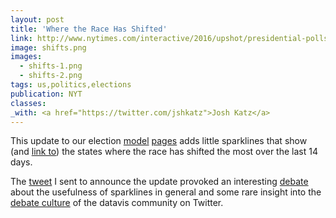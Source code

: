 ```yaml
---
layout: post
title: 'Where the Race Has Shifted'
link: http://www.nytimes.com/interactive/2016/upshot/presidential-polls-forecast.html#recent-state-changes
image: shifts.png
images:
  - shifts-1.png
  - shifts-2.png
tags: us,politics,elections
publication: NYT
classes:
_with: <a href="https://twitter.com/jshkatz">Josh Katz</a>
---
```


This update to our election [model](http://www.nytimes.com/interactive/2016/upshot/presidential-polls-forecast.html) [pages](https://www.nytimes.com/interactive/2016/upshot/senate-election-forecast.html) adds little sparklines that show (and [link to](/2016/09/09/state-election-forecasts.html)) the states where the race has shifted the most over the last 14 days.

The [tweet](https://twitter.com/driven_by_data/status/776486342872170500) I sent to announce the update provoked an interesting [debate](https://twitter.com/albertocairo/status/776800929492377600) about the usefulness of sparklines in general and some rare insight into the [debate culture](https://twitter.com/EdwardTufte/status/776715014841458688) of the datavis community on Twitter.
